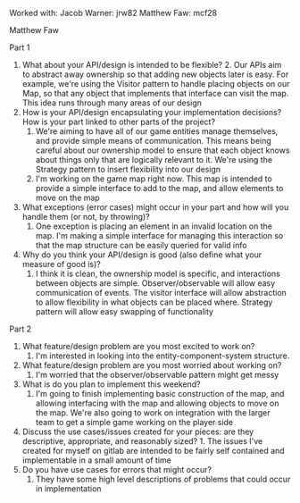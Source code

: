 Worked with:
Jacob Warner: jrw82
Matthew Faw: mcf28

Matthew Faw


Part 1

 1. What about your API/design is intended to be flexible? 
	 2. Our APIs aim to abstract away ownership so that adding new objects later is easy.  For example, we're using the Visitor pattern to handle placing objects on our Map, so that any object that implements that interface can visit the map. This idea runs through many areas of our design
 2. How is your API/design encapsulating your implementation decisions? How is your part linked to other parts of the project? 
	 1. We're aiming to have all of our game entities manage themselves, and provide simple means of communication.  This means being careful about our ownership model to ensure that each object knows about things only that are logically relevant to it. We're using the Strategy pattern to insert flexibility into our design
	 2. I'm working on the game map right now. This map is intended to provide a simple interface to add to the map, and allow elements to move on the map
 3. What exceptions (error cases) might occur in your part and how will you handle them (or not, by throwing)? 
	 1. One exception is placing an element in an invalid location on the map. I'm making a simple interface for managing this interaction so that the map structure can be easily queried for valid info
 4. Why do you think your API/design is good (also
    define what your measure of good is)?
    1. I think it is clean, the ownership model is specific, and interactions between objects are simple.  Observer/observable will allow easy communication of events. The visitor interface will allow abstraction to allow flexibility in what objects can be placed where. Strategy pattern will allow easy swapping of functionality

Part 2

 1. What feature/design problem are you most excited to work on? 
	 1. I'm interested in looking into the entity-component-system structure.
 2. What feature/design problem are you most worried about working on? 
	 1. I'm worried that the observer/observable pattern might get messy
 3. What is do you plan to implement this weekend? 
	 1. I'm going to finish implementing basic construction of the map, and allowing interfacing with the map and allowing objects to move on the map. We're also going to work on integration with the larger team to get a simple game working on the player side
 4. Discuss the use cases/issues created for your pieces: are they descriptive,
    appropriate, and reasonably sized? 
	    1. The issues I've created for myself on gitlab are intended to be fairly self contained and implementable in a small amount of time
 5. Do you have use cases for errors that might occur?
	 1. They have some high level descriptions of problems that could occur in implementation

